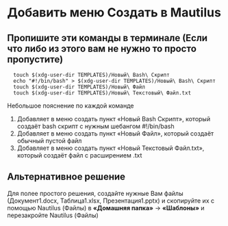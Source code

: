 # Добавить меню Создать в Mautilus

## Пропишите эти команды в терминале (Если что либо из этого вам не нужно то просто пропустите)

```shell
  touch $(xdg-user-dir TEMPLATES)/Новый\ Bash\ Скрипт
  echo "#!/bin/bash" > $(xdg-user-dir TEMPLATES)/Новый\ Bash\ Скрипт
  touch $(xdg-user-dir TEMPLATES)/Новый\ Файл
  touch $(xdg-user-dir TEMPLATES)/Новый\ Текстовый\ Файл.txt
```

Небольшое пояснение по каждой команде

1. Добавляет в меню создать пункт «Новый Bash Скрипт», который создаёт bash скрипт с нужным шебангом #!/bin/bash
2. Добавляет в меню создать пункт «Новый Файл», который создаёт обычный пустой файл
3. Добавляет в меню создать пункт «Новый Текстовый Файл.txt», который создаёт файл с расширением .txt

## Альтернативное решение

Для полее простого решения, создайте нужные Вам файлы (Документ1.docx, Таблица1.xlsx, Презентация1.pptx) и скопируйте их с помощью Nautilus (Файлы) в **«Домашняя папка»** -> **«Шаблоны»** и перезакройте Nautilus (Файлы)
